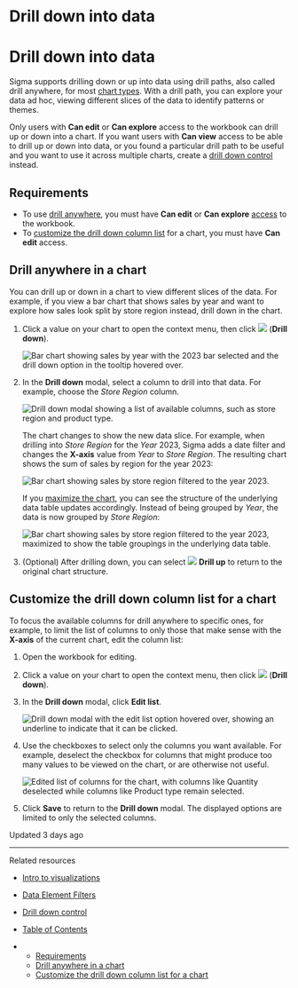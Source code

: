 # Drill down into data

# Drill down into data

Sigma supports drilling down or up into data using drill paths, also called drill anywhere, for most [chart types](/docs/intro-to-visualizations). With a drill path, you can explore your data ad hoc, viewing different slices of the data to identify patterns or themes.

Only users with **Can edit** or **Can explore** access to the workbook can drill up or down into a chart. If you want users with **Can view** access to be able to drill up or down into data, or you found a particular drill path to be useful and you want to use it across multiple charts, create a [drill down control](/docs/drill-down-control) instead.

## Requirements

* To use [drill anywhere](#drill-anywhere-in-a-chart), you must have **Can edit** or **Can explore** [access](/docs/folder-and-document-permissions) to the workbook.
* To [customize the drill down column list](#customize-the-drill-down-column-list-for-a-chart) for a chart, you must have **Can edit** access.

## Drill anywhere in a chart

You can drill up or down in a chart to view different slices of the data. For example, if you view a bar chart that shows sales by year and want to explore how sales look split by store region instead, drill down in the chart.

1. Click a value on your chart to open the context menu, then click ![](https://sigma-docs-screenshots.s3.us-west-2.amazonaws.com/Icons/arrow-down-circle-outline.svg) (**Drill down**).

   ![Bar chart showing sales by year with the 2023 bar selected and the drill down option in the tooltip hovered over.](https://files.readme.io/7c30c7475404065360d207a1bc7c3c8f95792d7d4d225d7d039dea9f275752b2-dd-chart.png)
2. In the **Drill down** modal, select a column to drill into that data. For example, choose the *Store Region* column.

   ![Drill down modal showing a list of available columns, such as store region and product type.](https://files.readme.io/5ce2884fd3670e8c10cea7bc4d04580e16dbfbbf35adf70bc5bf5eed1c7769c1-dd-modal.png)

   The chart changes to show the new data slice. For example, when drilling into *Store Region* for the *Year* 2023, Sigma adds a date filter and changes the **X-axis** value from *Year* to *Store Region*. The resulting chart shows the sum of sales by region for the year 2023:

   ![Bar chart showing sales by store region filtered to the year 2023.](https://files.readme.io/7fbe776f1bc5a886e0434bbfe96b980237b297a1fed669cab7fcf52e26c4212c-dd-crop-output.png)

   If you [maximize the chart](/docs/view-underlying-data), you can see the structure of the underlying data table updates accordingly. Instead of being grouped by *Year*, the data is now grouped by *Store Region*:

   ![Bar chart showing sales by store region filtered to the year 2023, maximized to show the table groupings in the underlying data table.](https://files.readme.io/1d6ca26634683f90309f3a2b1c2f39f29c263788a6143cad7a2edb6f4c31e517-dd-maximized.png)
3. (Optional) After drilling down, you can select ![](https://sigma-docs-screenshots.s3.us-west-2.amazonaws.com/Icons/arrow-up-circle-outline.svg) **Drill up** to return to the original chart structure.

## Customize the drill down column list for a chart

To focus the available columns for drill anywhere to specific ones, for example, to limit the list of columns to only those that make sense with the **X-axis** of the current chart, edit the column list:

1. Open the workbook for editing.
2. Click a value on your chart to open the context menu, then click ![](https://sigma-docs-screenshots.s3.us-west-2.amazonaws.com/Icons/arrow-down-circle-outline.svg) (**Drill down**).
3. In the **Drill down** modal, click **Edit list**.

   ![Drill down modal with the edit list option hovered over, showing an underline to indicate that it can be clicked.](https://files.readme.io/d4a936c9ccae7ba15c3648ba97e54556eb94cb6f498819257ed3f3cb0ef19f50-dd-edit-list.png)
4. Use the checkboxes to select only the columns you want available. For example, deselect the checkbox for columns that might produce too many values to be viewed on the chart, or are otherwise not useful.

   ![Edited list of columns for the chart, with columns like Quantity deselected while columns like Product type remain selected.](https://files.readme.io/8b1f445bc878b80c261a612ee91c7f1c4b42a30bc9af19078711fddb47210cfe-dd-edited-list.png)
5. Click **Save** to return to the **Drill down** modal. The displayed options are limited to only the selected columns.

Updated 3 days ago

---

Related resources

* [Intro to visualizations](/docs/intro-to-visualizations)
* [Data Element Filters](/docs/data-element-filters)
* [Drill down control](/docs/drill-down-control)

* [Table of Contents](#)
* + [Requirements](#requirements)
  + [Drill anywhere in a chart](#drill-anywhere-in-a-chart)
  + [Customize the drill down column list for a chart](#customize-the-drill-down-column-list-for-a-chart)